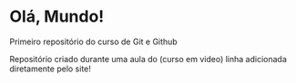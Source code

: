 # Olá, Mundo!
 Primeiro repositório do curso de Git e Github

Repositório criado durante uma aula do (curso em video)
linha adicionada diretamente pelo site!
